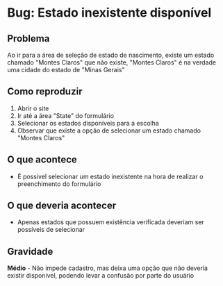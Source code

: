 # Bug: Estado inexistente disponível


## Problema
Ao ir para a área de seleção de estado de nascimento, existe um estado chamado "Montes Claros" que não existe, "Montes Claros" é na verdade uma cidade do estado de "Minas Gerais"

## Como reproduzir
1. Abrir o site
2. Ir até a área "State" do formulário
3. Selecionar os estados disponíveis para a escolha
4. Observar que existe a opção de selecionar um estado chamado "Montes Claros"

## O que acontece
- É possível selecionar um estado inexistente na hora de realizar o preenchimento do formulário

## O que deveria acontecer
- Apenas estados que possuem existência verificada deveriam ser possíveis de selecionar

## Gravidade
**Médio** - Não impede cadastro, mas deixa uma opção que não deveria existir disponível, podendo levar a confusão por parte do usuário
